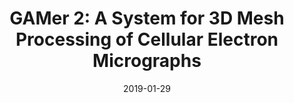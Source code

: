 ---
title: "GAMer 2: A System for 3D Mesh Processing of Cellular Electron Micrographs"
collection: inpreps
permalink: /inpreps/2019-GAMer2
date: 2019-01-29
status: 'Submitted'
doi: '10.1101/534479'
citation: '<b>C. T. Lee<sup>&dagger;</sup></b>, J. G. Laughlin<sup>&dagger;</sup>, N. Angliviel de La Beaumelle, R. E. Amaro, J. A. McCammon, R. Ramamoorthi, M. J. Holst, P. Rangmani. &quot;GAMer 2: A System for 3D Mesh Processing of Cellular Electron Micrographs&quot;. <i>BioRxiv.</i> Preprint'
---